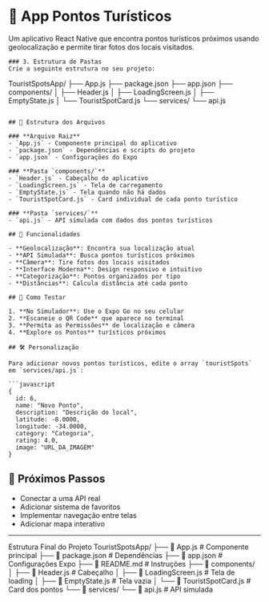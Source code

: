 # 📱 App Pontos Turísticos

Um aplicativo React Native que encontra pontos turísticos próximos usando geolocalização e permite tirar fotos dos locais visitados.

```
### 3. Estrutura de Pastas
Crie a seguinte estrutura no seu projeto:

```
TouristSpotsApp/
├── App.js
├── package.json
├── app.json
├── components/
│   ├── Header.js
│   ├── LoadingScreen.js
│   ├── EmptyState.js
│   └── TouristSpotCard.js
└── services/
    └── api.js
```

## 📁 Estrutura dos Arquivos

### **Arquivo Raiz**
- `App.js` - Componente principal do aplicativo
- `package.json` - Dependências e scripts do projeto  
- `app.json` - Configurações do Expo

### **Pasta `components/`**
- `Header.js` - Cabeçalho do aplicativo
- `LoadingScreen.js` - Tela de carregamento
- `EmptyState.js` - Tela quando não há dados
- `TouristSpotCard.js` - Card individual de cada ponto turístico

### **Pasta `services/`**
- `api.js` - API simulada com dados dos pontos turísticos

## 🔧 Funcionalidades

- **Geolocalização**: Encontra sua localização atual
- **API Simulada**: Busca pontos turísticos próximos
- **Câmera**: Tire fotos dos locais visitados
- **Interface Moderna**: Design responsivo e intuitivo
- **Categorização**: Pontos organizados por tipo
- **Distâncias**: Calcula distância até cada ponto

## 📱 Como Testar

1. **No Simulador**: Use o Expo Go no seu celular
2. **Escaneie o QR Code** que aparece no terminal
3. **Permita as Permissões** de localização e câmera
4. **Explore os Pontos** turísticos próximos

## 🛠️ Personalização

Para adicionar novos pontos turísticos, edite o array `touristSpots` em `services/api.js`:

```javascript
{
  id: 6,
  name: "Novo Ponto",
  description: "Descrição do local",
  latitude: -8.0000,
  longitude: -34.0000,
  category: "Categoria",
  rating: 4.0,
  image: "URL_DA_IMAGEM"
}
```

## 📝 Próximos Passos

- Conectar a uma API real
- Adicionar sistema de favoritos
- Implementar navegação entre telas
- Adicionar mapa interativo

---
Estrutura Final do Projeto
TouristSpotsApp/
├── 📄 App.js                    # Componente principal
├── 📄 package.json              # Dependências
├── 📄 app.json                  # Configurações Expo
├── 📄 README.md                 # Instruções
├── 📁 components/
│   ├── 📄 Header.js             # Cabeçalho
│   ├── 📄 LoadingScreen.js      # Tela de loading
│   ├── 📄 EmptyState.js         # Tela vazia
│   └── 📄 TouristSpotCard.js    # Card dos pontos
└── 📁 services/
    └── 📄 api.js                # API simulada
